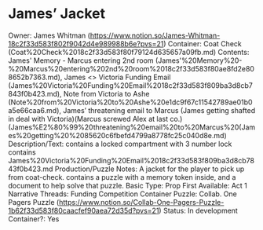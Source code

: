 # James’ Jacket

Owner: James Whitman (https://www.notion.so/James-Whitman-18c2f33d583f802f9042d4e989988b6e?pvs=21)
Container: Coat Check (Coat%20Check%2018c2f33d583f80f79124d635657a09fb.md)
Contents: James' Memory - Marcus entering 2nd room (James'%20Memory%20-%20Marcus%20entering%202nd%20room%2018c2f33d583f80ae8fd2e808652b7363.md), James <> Victoria Funding Email (James%20Victoria%20Funding%20Email%2018c2f33d583f809ba3d8cb7843f0b423.md), Note from Victoria to Ashe (Note%20from%20Victoria%20to%20Ashe%20e1dc9f67c11542789ae01b0a5e66caa6.md), James’ threatening email to Marcus (James getting shafted in deal with Victoria)(Marcus screwed Alex at last co.) (James%E2%80%99%20threatening%20email%20to%20Marcus%20(James%20getting%20%2085620c6fbefd4799a8778fc25c040d8e.md)
Description/Text: contains a locked compartment with 3 number lock
contains James%20Victoria%20Funding%20Email%2018c2f33d583f809ba3d8cb7843f0b423.md
Production/Puzzle Notes: A jacket for the player to pick up from coat-check. contains a puzzle with a memory token inside, and a document to help solve that puzzle. 
Basic Type: Prop
First Available: Act 1
Narrative Threads: Funding Competition
Container Puzzle: Collab. One Pagers Puzzle (https://www.notion.so/Collab-One-Pagers-Puzzle-1b62f33d583f80caacfef90aea72d35d?pvs=21)
Status: In development
Container?: Yes